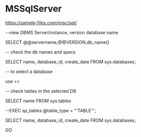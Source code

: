 # MSSqlServer


https://sample-files.com/misc/sql/


--view DBMS Server/instance, version database name

SELECT @@servername,@@VERSION,db_name()

-- check the db names and specs

SELECT name, database_id, create_date FROM sys.databases;

-- to select a database

use <<database name>>

-- check tables in the selected DB

SELECT name FROM sys.tables

--EXEC sp_tables @table_type = "'TABLE'";

SELECT name, database_id, create_date
FROM sys.databases;

GO
